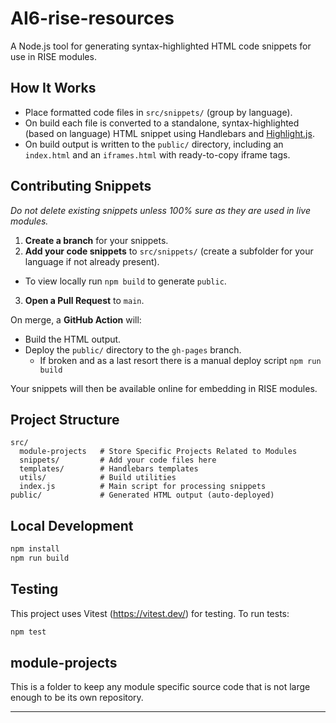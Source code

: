 # AI6-rise-resources

A Node.js tool for generating syntax-highlighted HTML code snippets for use in RISE modules.

## How It Works

- Place formatted code files in `src/snippets/` (group by language).
- On build each file is converted to a standalone, syntax-highlighted (based on language) HTML snippet using Handlebars and [Highlight.js](https://highlightjs.org/).
- On build output is written to the `public/` directory, including an `index.html` and an `iframes.html` with ready-to-copy iframe tags.

## Contributing Snippets

_Do not delete existing snippets unless 100% sure as they are used in live modules._

1. **Create a branch** for your snippets.
2. **Add your code snippets** to `src/snippets/` (create a subfolder for your language if not already present).

- To view locally run `npm build` to generate `public`.

3. **Open a Pull Request** to `main`.

On merge, a **GitHub Action** will:

- Build the HTML output.
- Deploy the `public/` directory to the `gh-pages` branch.
  - If broken and as a last resort there is a manual deploy script `npm run build`

Your snippets will then be available online for embedding in RISE modules.

## Project Structure

```
src/
  module-projects   # Store Specific Projects Related to Modules 
  snippets/         # Add your code files here
  templates/        # Handlebars templates
  utils/            # Build utilities
  index.js          # Main script for processing snippets
public/             # Generated HTML output (auto-deployed)
```

## Local Development

```sh
npm install
npm run build
```

## Testing

This project uses Vitest (https://vitest.dev/) for testing. To run tests:

```sh
npm test
```

## module-projects

This is a folder to keep any module specific source code that is not large enough to be its own repository.

---